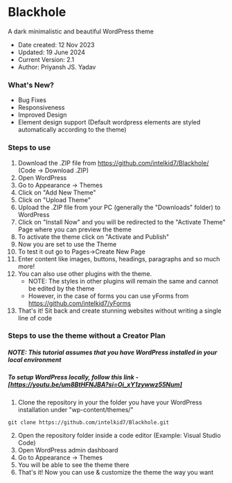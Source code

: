 # Blackhole
A dark minimalistic and beautiful WordPress theme

- Date created: 12 Nov 2023
- Updated: 19 June 2024
- Current Version: 2.1
- Author: Priyansh JS. Yadav

### What's New?
- Bug Fixes
- Responsiveness
- Improved Design
- Element design support (Default wordpress elements are styled automatically according to the theme)

### Steps to use
1. Download the .ZIP file from https://github.com/intelkid7/Blackhole/ (Code -> Download .ZIP)
2. Open WordPress
3. Go to Appearance -> Themes
4. Click on "Add New Theme"
5. Click on "Upload Theme"
6. Upload the .ZIP file from your PC (generally the "Downloads" folder) to WordPress
7. Click on "Install Now" and you will be redirected to the "Activate Theme" Page where you can preview the theme
8. To activate the theme click on "Activate and Publish"
10. Now you are set to use the Theme
11. To test it out go to Pages->Create New Page
12. Enter content like images, buttons, headings, paragraphs and so much more!
13. You can also use other plugins with the theme.
    - NOTE: The styles in other plugins will remain the same and cannot be edited by the theme
    - However, in the case of forms you can use yForms from https://github.com/intelkid7/yForms
14. That's it! Sit back and create stunning websites without writing a single line of code

### Steps to use the theme without a Creator Plan
##### NOTE: This tutorial assumes that you have WordPress installed in your local environment
##### To setup WordPress locally, follow this link - [https://youtu.be/um8BtHFNJBA?si=Oi_xY1zywwz55Num]
1. Clone the repository in your the folder you have your WordPress installation under "wp-content/themes/"
```
git clone https://github.com/intelkid7/Blackhole.git
```
2. Open the repository folder inside a code editor (Example: Visual Studio Code)
3. Open WordPress admin dashboard
4. Go to Appearance -> Themes
5. You will be able to see the theme there
6. That's it! Now you can use & customize the theme the way you want

